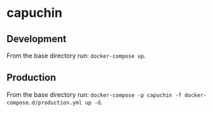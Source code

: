 # capuchin

## Development

From the base directory run: `docker-compose up`.

## Production

From the base directory run: `docker-compose -p capuchin -f docker-compose.d/production.yml up -d`.
